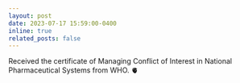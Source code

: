 ```yaml
---
layout: post
date: 2023-07-17 15:59:00-0400
inline: true
related_posts: false
---
```


Received the certificate of Managing Conflict of Interest in National Pharmaceutical Systems from WHO. :anatomical_heart:
